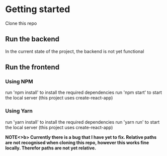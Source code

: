 # Getting started

Clone this repo

## Run the backend
In the current state of the project, the backend is not yet functional

## Run the frontend

### Using NPM
run 'npm install' to install the required dependencies
run 'npm start' to start the local server (this project uses create-react-app)

### Using Yarn

run 'yarn install' to install the required dependencies
run 'yarn run' to start the local server (this project uses create-react-app)



<b>NOTE<>b> Currently there is a bug that I have yet to fix. Relative paths are not recognised when cloning this repo, 
however this works fine locally. Therefor paths are not yet relative.


